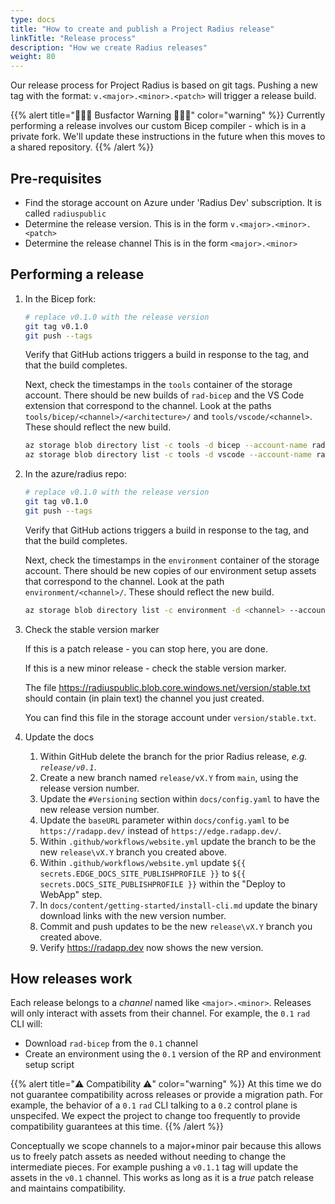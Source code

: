 ```yaml
---
type: docs
title: "How to create and publish a Project Radius release"
linkTitle: "Release process"
description: "How we create Radius releases"
weight: 80
---
```



Our release process for Project Radius is based on git tags. Pushing a new tag with the format: `v.<major>.<minor>.<patch>` will trigger a release build.

{{% alert title="🚌🚌🚌 Busfactor Warning 🚌🚌🚌" color="warning" %}}
Currently performing a release involves our custom Bicep compiler - which is in a private fork. We'll update these instructions in the future when this moves to a shared repository.
{{% /alert %}}

## Pre-requisites

- Find the storage account on Azure under 'Radius Dev' subscription. It is called `radiuspublic`
- Determine the release version. This is in the form `v.<major>.<minor>.<patch>`
- Determine the release channel This is in the form `<major>.<minor>`

## Performing a release

1. In the Bicep fork:

   ```bash
   # replace v0.1.0 with the release version
   git tag v0.1.0
   git push --tags
   ```

   Verify that GitHub actions triggers a build in response to the tag, and that the build completes.

   Next, check the timestamps in the `tools` container of the storage account. There should be new builds of `rad-bicep` and the VS Code extension that correspond to the channel. Look at the paths `tools/bicep/<channel>/<architecture>/` and `tools/vscode/<channel>`. These should reflect the new build.

   ```bash
   az storage blob directory list -c tools -d bicep --account-name radiuspublic --output table
   az storage blob directory list -c tools -d vscode --account-name radiuspublic --output table
   ```

2. In the azure/radius repo:

   ```bash
   # replace v0.1.0 with the release version
   git tag v0.1.0
   git push --tags
   ```

   Verify that GitHub actions triggers a build in response to the tag, and that the build completes.

   Next, check the timestamps in the `environment` container of the storage account. There should be new copies of our environment setup assets that correspond to the channel.  Look at the path `environment/<channel>/`. These should reflect the new build.

   ```bash
   az storage blob directory list -c environment -d <channel> --account-name radiuspublic --output table
   ```

3. Check the stable version marker

   If this is a patch release - you can stop here, you are done.
   
   If this is a new minor release - check the stable version marker.
   
   The file https://radiuspublic.blob.core.windows.net/version/stable.txt should contain (in plain text) the channel you just created.
   
   You can find this file in the storage account under `version/stable.txt`.

4. Update the docs
   
   1. Within GitHub delete the branch for the prior Radius release, *e.g. `release/v0.1`*.
   1. Create a new branch named `release/vX.Y` from `main`, using the release version number.
   1. Update the `#Versioning` section within  `docs/config.yaml` to have the new release version number.
   1. Update the `baseURL` parameter within `docs/config.yaml` to be `https://radapp.dev/` instead of `https://edge.radapp.dev/`.
   1. Within `.github/workflows/website.yml` update the branch to be the new `release\vX.Y` branch you created above.
   1. Within `.github/workflows/website.yml` update `${{ secrets.EDGE_DOCS_SITE_PUBLISHPROFILE }}` to `${{ secrets.DOCS_SITE_PUBLISHPROFILE }}` within the "Deploy to WebApp" step.
   1. In `docs/content/getting-started/install-cli.md` update the binary download links with the new version number.
   1. Commit and push updates to be the new `release\vX.Y` branch you created above.
   1. Verify https://radapp.dev now shows the new version.

## How releases work

Each release belongs to a *channel* named like `<major>.<minor>`. Releases will only interact with assets from their channel. For example, the `0.1` `rad` CLI will:

- Download `rad-bicep` from the `0.1` channel
- Create an environment using the `0.1` version of the RP and environment setup script

{{% alert title="⚠️ Compatibility ⚠️" color="warning" %}}
At this time we do not guarantee compatibility across releases or provide a migration path. For example, the behavior of a `0.1` `rad` CLI talking to a `0.2` control plane is unspecifed. We expect the project to change too frequently to provide compatibility guarantees at this time.
{{% /alert %}}

Conceptually we scope channels to a major+minor pair because this allows us to freely patch assets as needed without needing to change the intermediate pieces. For example pushing a `v0.1.1` tag will update the assets in the `v0.1` channel. This works as long as it is a *true* patch release and maintains compatibility.
